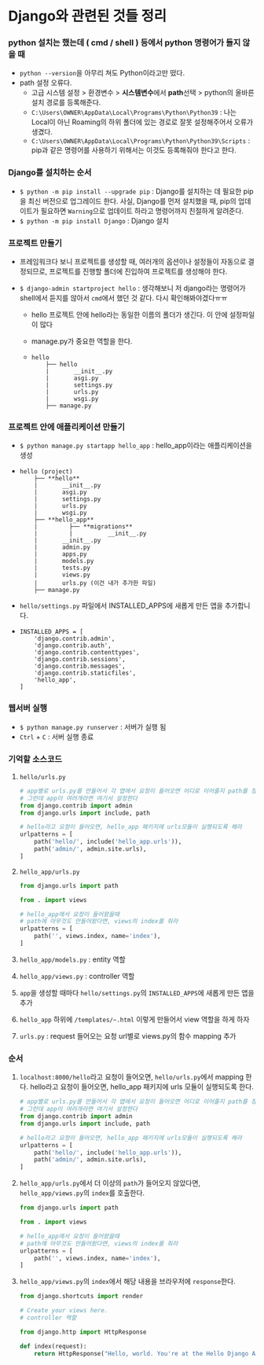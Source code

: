 # Django와 관련된 것들 정리



### python 설치는 했는데 ( cmd / shell ) 등에서 python 명령어가 들지 않을 때

- `python --version`을 아무리 쳐도 Python이라고만 떴다.
- path 설정 오류다.
  - 고급 시스템 설정 > 환경변수 > **시스템변수**에서 **path**선택 > python의 올바른 설치 경로를 등록해준다.
  - `C:\Users\OWNER\AppData\Local\Programs\Python\Python39` : 나는 Local이 아닌 Roaming의 하위 폴더에 있는 경로로 잘못 설정해주어서 오류가 생겼다.
  - `C:\Users\OWNER\AppData\Local\Programs\Python\Python39\Scripts` : pip과 같은 명령어를 사용하기 위해서는 이것도 등록해줘야 한다고 한다.



### Django를 설치하는 순서

- `$ python -m pip install --upgrade pip` : Django를 설치하는 데 필요한 pip을 최신 버전으로 업그레이드 한다. 사실, Django를 먼저 설치했을 때, pip의 업데이트가 필요하면 `Warning`으로 업데이트 하라고 명령어까지 친절하게 알려준다.
- `$ python -m pip install Django` : Django 설치



### 프로젝트 만들기

- 프레임워크다 보니 프로젝트를 생성할 때, 여러개의 옵션이나 설정들이 자동으로 결정되므로, 프로젝트를 진행할 폴더에 진입하여 프로젝트를 생성해야 한다.

- `$ django-admin startproject hello` : 생각해보니 저 django라는 명령어가 shell에서 듣지를 않아서 `cmd`에서 했던 것 같다. 다시 확인해봐야겠다ㅠㅠ

  - hello 프로젝트 안에 hello라는 동일한 이름의 폴더가 생긴다. 이 안에 설정파일이 많다

  - manage.py가 중요한 역할을 한다.

  - ```
    hello
        ├── hello
        |       __init__.py
        |       asgi.py
        |       settings.py
        |       urls.py
        |       wsgi.py
        ├── manage.py
    ```





### 프로젝트 안에 애플리케이션 만들기

- `$ python manage.py startapp hello_app` : hello_app이라는 애플리케이션을 생성

- ```
  hello (project)
      ├── **hello**
      |       __init__.py
      |       asgi.py
      |       settings.py
      |       urls.py
      |       wsgi.py
      ├── **hello_app**
      |			├── **migrations**
      |			|          __init__.py
      |       __init__.py
      |       admin.py
      |       apps.py
      |       models.py
      |       tests.py
      |       views.py
      |       urls.py (이건 내가 추가한 파일)
      ├── manage.py
  ```

- `hello/settings.py` 파일에서 INSTALLED_APPS에 새롭게 만든 앱을 추가합니다.

- ```
  INSTALLED_APPS = [
      'django.contrib.admin',
      'django.contrib.auth',
      'django.contrib.contenttypes',
      'django.contrib.sessions',
      'django.contrib.messages',
      'django.contrib.staticfiles',
      'hello_app',
  ]
  ```



### 웹서버 실행

- `$ python manage.py runserver` : 서버가 실행 됨
- `Ctrl` + `C` : 서버 실행 종료



### 기억할 소스코드

1. `hello/urls.py`

   ```python
   # app별로 urls.py를 만들어서 각 앱에서 요청이 들어오면 어디로 이어줄지 path를 정해줬다.
   # 그런데 app이 여러개라면 여기서 설정한다
   from django.contrib import admin
   from django.urls import include, path
   
   # hello라고 요청이 들어오면, hello_app 패키지에 urls모듈이 실행되도록 해라
   urlpatterns = [
       path('hello/', include('hello_app.urls')),
       path('admin/', admin.site.urls),
   ]
   ```

2. `hello_app/urls.py`

   ```python
   from django.urls import path
   
   from . import views
   
   # hello_app에서 요청이 들어왔을때
   # path에 아무것도 안들어왔다면, views의 index를 줘라
   urlpatterns = [
       path('', views.index, name='index'),
   ]
   ```

3. `hello_app/models.py` : entity 역할
4. `hello_app/views.py` : controller 역할
5. `app`을 생성할 때마다 `hello/settings.py`의 `INSTALLED_APPS`에 새롭게 만든 앱을 추가
6. `hello_app` 하위에 `/templates/~.html` 이렇게 만들어서 view 역할을 하게 하자
7. `urls.py` : request 들어오는 요청 url별로 views.py의 함수 mapping 추가



### 순서

1. `localhost:8000/hello`라고 요청이 들어오면, `hello/urls.py`에서 mapping 한다. hello라고 요청이 들어오면, hello_app 패키지에 urls 모듈이 실행되도록 한다.

   ```python
   # app별로 urls.py를 만들어서 각 앱에서 요청이 들어오면 어디로 이어줄지 path를 정해줬다.
   # 그런데 app이 여러개라면 여기서 설정한다
   from django.contrib import admin
   from django.urls import include, path
   
   # hello라고 요청이 들어오면, hello_app 패키지에 urls모듈이 실행되도록 해라
   urlpatterns = [
       path('hello/', include('hello_app.urls')),
       path('admin/', admin.site.urls),
   ]
   ```

2. `hello_app/urls.py`에서 더 이상의 `path`가 들어오지 않았다면, `hello_app/views.py`의 `index`를 호출한다.

   ```python
   from django.urls import path
   
   from . import views
   
   # hello_app에서 요청이 들어왔을때
   # path에 아무것도 안들어왔다면, views의 index를 줘라
   urlpatterns = [
       path('', views.index, name='index'),
   ]
   ```

3. `hello_app/views.py`의 `index`에서 해당 내용을 브라우저에 `response`한다.

   ```python
   from django.shortcuts import render
   
   # Create your views here.
   # controller 역할
   
   from django.http import HttpResponse
   
   def index(request):
       return HttpResponse("Hello, world. You're at the Hello Django App index.")
   ```

   